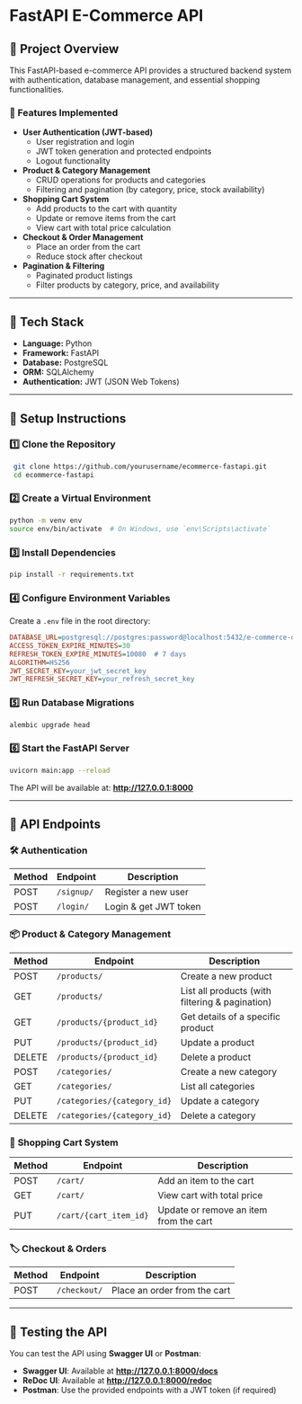 # FastAPI E-Commerce API

## 🚀 Project Overview
This FastAPI-based e-commerce API provides a structured backend system with authentication, database management, and essential shopping functionalities.

### 📌 Features Implemented
- **User Authentication (JWT-based)**
  - User registration and login
  - JWT token generation and protected endpoints
  - Logout functionality
- **Product & Category Management**
  - CRUD operations for products and categories
  - Filtering and pagination (by category, price, stock availability)
- **Shopping Cart System**
  - Add products to the cart with quantity
  - Update or remove items from the cart
  - View cart with total price calculation
- **Checkout & Order Management**
  - Place an order from the cart
  - Reduce stock after checkout
- **Pagination & Filtering**
  - Paginated product listings
  - Filter products by category, price, and availability

---

## 📂 Tech Stack
- **Language:** Python
- **Framework:** FastAPI
- **Database:** PostgreSQL
- **ORM:** SQLAlchemy
- **Authentication:** JWT (JSON Web Tokens)

---

## 🔧 Setup Instructions

### 1️⃣ Clone the Repository
```sh
 git clone https://github.com/yourusername/ecommerce-fastapi.git
 cd ecommerce-fastapi
```

### 2️⃣ Create a Virtual Environment
```sh
python -m venv env
source env/bin/activate  # On Windows, use `env\Scripts\activate`
```

### 3️⃣ Install Dependencies
```sh
pip install -r requirements.txt
```

### 4️⃣ Configure Environment Variables
Create a `.env` file in the root directory:
```ini
DATABASE_URL=postgresql://postgres:password@localhost:5432/e-commerce-db
ACCESS_TOKEN_EXPIRE_MINUTES=30
REFRESH_TOKEN_EXPIRE_MINUTES=10080  # 7 days
ALGORITHM=HS256
JWT_SECRET_KEY=your_jwt_secret_key
JWT_REFRESH_SECRET_KEY=your_refresh_secret_key
```

### 5️⃣ Run Database Migrations
```sh
alembic upgrade head
```

### 6️⃣ Start the FastAPI Server
```sh
uvicorn main:app --reload
```

The API will be available at: **http://127.0.0.1:8000**

---

## 📌 API Endpoints

### 🛠️ **Authentication**
| Method | Endpoint      | Description |
|--------|-------------|-------------|
| POST   | `/signup/`  | Register a new user |
| POST   | `/login/`   | Login & get JWT token |

### 📦 **Product & Category Management**
| Method | Endpoint                | Description |
|--------|-------------------------|-------------|
| POST   | `/products/`            | Create a new product |
| GET    | `/products/`            | List all products (with filtering & pagination) |
| GET    | `/products/{product_id}` | Get details of a specific product |
| PUT    | `/products/{product_id}` | Update a product |
| DELETE | `/products/{product_id}` | Delete a product |
| POST   | `/categories/`           | Create a new category |
| GET    | `/categories/`           | List all categories |
| PUT    | `/categories/{category_id}` | Update a category |
| DELETE | `/categories/{category_id}` | Delete a category |

### 🛒 **Shopping Cart System**
| Method | Endpoint             | Description |
|--------|----------------------|-------------|
| POST   | `/cart/`             | Add an item to the cart |
| GET    | `/cart/`             | View cart with total price |
| PUT    | `/cart/{cart_item_id}` | Update or remove an item from the cart |

### 🏷 **Checkout & Orders**
| Method | Endpoint      | Description |
|--------|-------------|-------------|
| POST   | `/checkout/` | Place an order from the cart |

---

## 📄 Testing the API
You can test the API using **Swagger UI** or **Postman**:

- **Swagger UI**: Available at **http://127.0.0.1:8000/docs**
- **ReDoc UI**: Available at **http://127.0.0.1:8000/redoc**
- **Postman**: Use the provided endpoints with a JWT token (if required)





